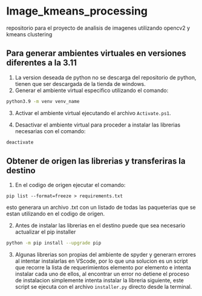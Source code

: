 # Image_kmeans_processing

repositorio para el proyecto de analisis de imagenes utilizando opencv2 y kmeans clustering

## Para generar ambientes virtuales en versiones diferentes a la 3.11

1. La version deseada de python no se descarga del repositorio de python, tienen que ser descargada de la tienda de windows.
2. Generar el ambiente virtual especifico utilizando el comando:

```bash
python3.9 -m venv venv_name
```

3. Activar el ambiente virtual ejecutando el archivo `Activate.ps1`.

4. Desactivar el ambiente virtual para proceder a instalar las librerias necesarias con el comando:

 ```bash
 deactivate
 ```

## Obtener de origen las librerias y transferiras la destino

1. En el codigo de origen ejecutar el comando: 

```python3
pip list --format=freeze > requirements.txt
```

esto generara un archivo .txt con un listado de todas las paqueterias que se estan utilizando en el codigo de origen.

2. Antes de instalar las librerias en el destino puede que sea necesario actualizar el pip installer

```bash
python -m pip install --upgrade pip
```

3. Algunas librerias son propias del ambiente de spyder y generarn errores al intentar instalarlas en VScode, por lo que una solucion es un script que recorre la lista de requerimientos elemento por elemento e intenta instalar cada uno de ellos, al encontrar un error no detiene el proceso de instalacion simplemente intenta instalar la libreria siguiente, este script se ejecuta con el archivo `installer.py` directo desde la terminal.
